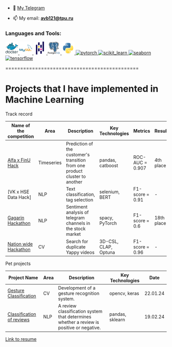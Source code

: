 - 💬 [My Telegram](https://t.me/totoroch)
  
- 📫 My email: **avb121@tpu.ru**

<h3 align="left">Languages and Tools:</h3>
<p align="left"> <a href="https://www.docker.com/" target="_blank" rel="noreferrer"> <img src="https://raw.githubusercontent.com/devicons/devicon/master/icons/docker/docker-original-wordmark.svg" alt="docker" width="40" height="40"/> </a> <a href="https://www.mysql.com/" target="_blank" rel="noreferrer"> <img src="https://raw.githubusercontent.com/devicons/devicon/master/icons/mysql/mysql-original-wordmark.svg" alt="mysql" width="40" height="40"/> </a> <a href="https://pandas.pydata.org/" target="_blank" rel="noreferrer"> <img src="https://raw.githubusercontent.com/devicons/devicon/2ae2a900d2f041da66e950e4d48052658d850630/icons/pandas/pandas-original.svg" alt="pandas" width="40" height="40"/> </a> <a href="https://www.postgresql.org" target="_blank" rel="noreferrer"> <img src="https://raw.githubusercontent.com/devicons/devicon/master/icons/postgresql/postgresql-original-wordmark.svg" alt="postgresql" width="40" height="40"/> </a> <a href="https://www.python.org" target="_blank" rel="noreferrer"> <img src="https://raw.githubusercontent.com/devicons/devicon/master/icons/python/python-original.svg" alt="python" width="40" height="40"/> </a> <a href="https://pytorch.org/" target="_blank" rel="noreferrer"> <img src="https://www.vectorlogo.zone/logos/pytorch/pytorch-icon.svg" alt="pytorch" width="40" height="40"/> </a> <a href="https://scikit-learn.org/" target="_blank" rel="noreferrer"> <img src="https://upload.wikimedia.org/wikipedia/commons/0/05/Scikit_learn_logo_small.svg" alt="scikit_learn" width="40" height="40"/> </a> <a href="https://seaborn.pydata.org/" target="_blank" rel="noreferrer"> <img src="https://seaborn.pydata.org/_images/logo-mark-lightbg.svg" alt="seaborn" width="40" height="40"/> </a> <a href="https://www.tensorflow.org" target="_blank" rel="noreferrer"> <img src="https://www.vectorlogo.zone/logos/tensorflow/tensorflow-icon.svg" alt="tensorflow" width="40" height="40"/> </a> </p>

=============================================

# Projects that I have implemented in Machine Learning

Track record
  
| Name of the competition | Area | Description | Key Technologies | Metrics | Result | Date |
| --- | --- | --- | --- | --- | --- | --- |
| [ Alfa x FinU Hack](https://github.com/Vvstr/Alfa-FinU ) | Timeseries | Prediction of the customer's transition from one product cluster to another | pandas, catboost | ROC-AUC = 0.907 | 4th place | 02.14.24 |
| [VK x HSE Data Hack] | NLP | Text classification, tag selection | selenium, BERT | F1-score = 0.91 | - | 21.04.24 |
| [Gagarin Hackathon](https://github.com/Vvstr/Gagarin-Hack ) | NLP | Sentiment analysis of telegram channels in the stock market | spacy, PyTorch | F1-score = 0.6 | 18th place | 04.03.24 |
| [Nation wide Hackathon](https://github.com/Vvstr/duplicate_video_hack ) | CV | Search for duplicate Yappy videos | 3D-CSL, CLAP, Optuna | F1-score = 0.96 | - | 27.10.24 |

Pet projects
  
| Project Name | Area | Description | Key Technologies | Date |
| --- | --- | --- | --- | --- |
| [Gesture Classification](https://github.com/Vvstr/SignRec ) | CV | Development of a gesture recognition system. | opencv, keras | 22.01.24 |
| [Classification of reviews](https://github.com/Vvstr/ReviewClassification ) | NLP | A review classification system that determines whether a review is positive or negative. | pandas, sklearn | 19.02.24 |



[Link to resume](https://tomsk.hh.ru/resume/c8f05ad7ff0bd5909a0039ed1f51516567574f )
